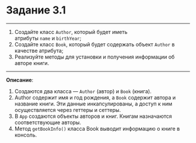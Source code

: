 # Задание 3.1
***
1. Создайте класс `Author`, который будет иметь атрибуты `name` и `birthYear`;
2. Cоздайте класс `Book`, который будет содержать объект `Author` в качестве атрибута;
3. Реализуйте методы для установки и получения информации об авторе книги.
***
**Описание**:
1. Создаются два класса — `Author` (автор) и `Book` (книга).
2. Author содержит имя и год рождения, а `Book` содержит автора и название книги. Эти данные инкапсулированы, а доступ к ним осуществляется через геттеры и сеттеры.
3. В `App` создаются объекты авторов и книг. Книгам назначаются соответствующие авторы.
4. Метод `getBookInfo()` класса Book выводит информацию о книге в консоль.